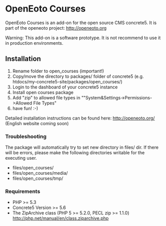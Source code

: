 # OpenEoto Courses
OpenEoto Courses is an add-on for the open source CMS concrete5. It is part of the openeoto project: http://openeoto.org

Warning: This add-on is a software prototype. It is not recommend to use it in production environments.

## Installation

1. Rename folder to open_courses (important!)
2. Copy/move the directory to packages/ folder of concrete5 (e.g. htdocs/my-concrete5-site/packages/open_courses/)
3. Login to the dashboard of your concrete5 instance
4. Install open courses package
5. Add "zip" to allowed file types in ""System&Settings->Permissions->Allowed File Types"
6. have fun! :-)

Detailed installation instructions can be found here:
http://openeoto.org/ (English website coming soon)

### Troubleshooting

The package will automatically try to set new directory in files/ dir. If there will be errors, please make the following directories writable for the executing user.

* files/open_courses/
* files/open_courses/media/
* files/open_courses/tmp/

### Requirements

* PHP >= 5.3
* Concrete5 Version >= 5.6
* The ZipArchive class (PHP 5 >= 5.2.0, PECL zip >= 1.1.0) http://php.net/manual/en/class.ziparchive.php
 

